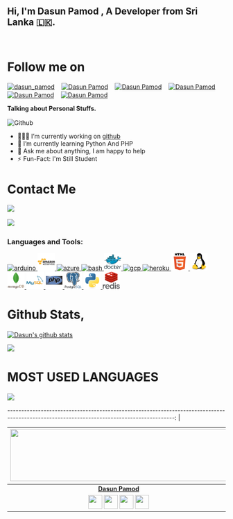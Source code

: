 <!-- Your title -->
## Hi, I'm Dasun Pamod , A Developer from Sri Lanka 🇱🇰.

&nbsp;

# Follow me on

<p align="left">
<a href="https://t.me/dasun_pamod" target="blank"><img align="center" src="https://www.pinclipart.com/picdir/middle/374-3744565_telegram-logo-clipart.png" alt="dasun_pamod" height="40" width="40" /></a> &nbsp;&nbsp;
<a href="https://www.instagram.com/dasun_pamod/" target="blank"><img align="center" src="https://www.net-aware.org.uk/siteassets/images-and-icons/application-icons/app-icons-instagram.png?w=585&scale=down" alt="Dasun Pamod" height="40" width="40" /></a> &nbsp;&nbsp;
<a href="https://twitter.com/dasun_pamod" target="blank"><img align="center" src="https://raw.githubusercontent.com/dasunpamod/dasunpamod/main/clipart2105321.png" alt="Dasun Pamod" height="40" width="40" /></a> &nbsp;&nbsp;
<a href="https://www.facebook.com/dasun.pamod.1" target="blank"><img align="center" src="https://upload.wikimedia.org/wikipedia/commons/5/51/Facebook_f_logo_%282019%29.svg" alt="Dasun Pamod" height="40" width="40" /></a> &nbsp;&nbsp;
<a href="https://github.com/dasunpamod" target="blank"><img align="center" src="https://1000logos.net/wp-content/uploads/2021/05/GitHub-logo.png" alt="Dasun Pamod" height="40" width="40" /></a> &nbsp;&nbsp;
<a href="https://mail.google.com/mail/?view=cm&fs=1&tf=1&to=dasunpamod123@gmail.com" target="blank"><img align="center" src="https://storage.googleapis.com/gweb-uniblog-publish-prod/images/Gmail.max-1100x1100.png" alt="Dasun Pamod" height="40" width="40" /></a> &nbsp;&nbsp;
</p>

<!-- Talking about you -->
**Talking about Personal Stuffs.**

<!-- Any image aligned to the right. Beware the width -->
<img width="50%" align="center" alt="Github" src="https://user-images.githubusercontent.com/63133683/126859565-d11ba7e3-9ab0-4731-bf0b-42424ccff05c.gif" />

- 👨🏽‍💻 I’m currently working on [github](https://github.com/dasunpamod)
- 🌱 I’m currently learning Python And PHP 
- 💬 Ask me about anything, I am happy to help
- ⚡️ Fun-Fact: I'm Still Student

# Contact Me

<a href="https://mail.google.com/mail/?view=cm&fs=1&tf=1&to=dasunpamod123@gmail.com"><img src="https://img.shields.io/badge/gmail-2CA5E0?style=for-the-badge&logo=gmail&logoColor=white"></a>

<a href="https://t.me/dasun_pamod"><img src="https://img.shields.io/badge/Telegram-2CA5E0?style=for-the-badge&logo=telegram&logoColor=white"></a>


  <!-- Your languages and tools. Be careful with the alignment. 
  You can use this sites to get logos: https://www.vectorlogo.zone or https://simpleicons.org/
  -->
<h3 align="left">Languages and Tools:</h3>
<p align="left"> <a href="https://www.arduino.cc/" target="_blank"> <img src="https://cdn.worldvectorlogo.com/logos/arduino-1.svg" alt="arduino" width="40" height="40"/> </a> <a href="https://aws.amazon.com" target="_blank"> <img src="https://raw.githubusercontent.com/devicons/devicon/master/icons/amazonwebservices/amazonwebservices-original-wordmark.svg" alt="aws" width="40" height="40"/> </a> <a href="https://azure.microsoft.com/en-in/" target="_blank"> <img src="https://www.vectorlogo.zone/logos/microsoft_azure/microsoft_azure-icon.svg" alt="azure" width="40" height="40"/> </a> <a href="https://www.gnu.org/software/bash/" target="_blank"> <img src="https://www.vectorlogo.zone/logos/gnu_bash/gnu_bash-icon.svg" alt="bash" width="40" height="40"/> </a> <a href="https://www.docker.com/" target="_blank"> <img src="https://raw.githubusercontent.com/devicons/devicon/master/icons/docker/docker-original-wordmark.svg" alt="docker" width="40" height="40"/> </a> <a href="https://cloud.google.com" target="_blank"> <img src="https://www.vectorlogo.zone/logos/google_cloud/google_cloud-icon.svg" alt="gcp" width="40" height="40"/> </a> <a href="https://heroku.com" target="_blank"> <img src="https://www.vectorlogo.zone/logos/heroku/heroku-icon.svg" alt="heroku" width="40" height="40"/> </a> <a href="https://www.w3.org/html/" target="_blank"> <img src="https://raw.githubusercontent.com/devicons/devicon/master/icons/html5/html5-original-wordmark.svg" alt="html5" width="40" height="40"/> </a> <a href="https://www.linux.org/" target="_blank"> <img src="https://raw.githubusercontent.com/devicons/devicon/master/icons/linux/linux-original.svg" alt="linux" width="40" height="40"/> </a> <a href="https://www.mongodb.com/" target="_blank"> <img src="https://raw.githubusercontent.com/devicons/devicon/master/icons/mongodb/mongodb-original-wordmark.svg" alt="mongodb" width="40" height="40"/> </a> <a href="https://www.mysql.com/" target="_blank"> <img src="https://raw.githubusercontent.com/devicons/devicon/master/icons/mysql/mysql-original-wordmark.svg" alt="mysql" width="40" height="40"/> </a> <a href="https://www.php.net" target="_blank"> <img src="https://raw.githubusercontent.com/devicons/devicon/master/icons/php/php-original.svg" alt="php" width="40" height="40"/> </a> <a href="https://www.postgresql.org" target="_blank"> <img src="https://raw.githubusercontent.com/devicons/devicon/master/icons/postgresql/postgresql-original-wordmark.svg" alt="postgresql" width="40" height="40"/> </a> <a href="https://www.python.org" target="_blank"> <img src="https://raw.githubusercontent.com/devicons/devicon/master/icons/python/python-original.svg" alt="python" width="40" height="40"/> </a> <a href="https://redis.io" target="_blank"> <img src="https://raw.githubusercontent.com/devicons/devicon/master/icons/redis/redis-original-wordmark.svg" alt="redis" width="40" height="40"/> </a> </p>
<!-- Your hits or visitors
site: http://hits.dwyl.com or https://visitor-badge.glitch.me
Both apis are in trouble due to the number of requests, if you know any other to register visitors, great
-->

 # Github Stats,

<p>
  <a href="https://github.com/dasunpamod/" align = "center" >
    <img width="50%" align="center" alt="Dasun's github stats" src="https://github-readme-stats.vercel.app/api?username=dasunpamod" />
  </a>

 ![](https://komarev.com/ghpvc/?username=dasunpamod&color=green)
  
# MOST USED LANGUAGES

 <a href="https://github.com/dasunpamod">
  <img align="center" src="https://github-readme-stats.vercel.app/api/top-langs/?username=dasunpamod&show_icons=true&hide_border=true" />
</a> 




------------------------------------------------------------------------------------------------------------------------------------------: |




|  <a href="https://t.me/dasun_pamod/"><img src="https://user-images.githubusercontent.com/49580304/110318584-81067880-7fc2-11eb-8391-152d308e7f2b.gif" width="500px" height="120px" /></a> |
|:---------------------------------------------------------------------------------------------------------------------------------------: |
|       **[Dasun Pamod ](https://t.me/dasun_pamod)**                                                                                |
|<a href="https://twitter.com/dasun_pamod"><img src="https://i.ibb.co/kmgQVyW/twitter.png" width="32px" height="32px"></a> <a href="https://github.com/dasunpamod"><img src="https://cdn.iconscout.com/icon/free/png-256/github-108-438008.png" width="32px" height="32px"></a> <a href="https://www.facebook.com/dasun.pamod.1"><img src="https://i.ibb.co/zmYNW4p/facebook.png" width="32px" height="32px"></a> <a href="#"><img src="https://i.ibb.co/Kx2GSrT/linkedin.png" width="32px" height="32px"></a> |


<!-- Code Clean 0% i know-->
